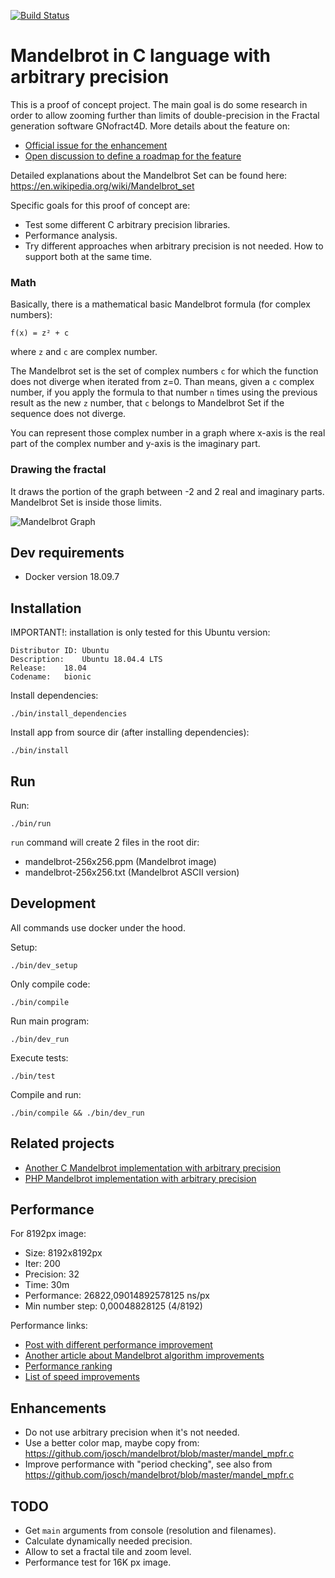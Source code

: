[![Build Status](https://travis-ci.org/josecelano/c-mandelbrot-arbitrary-precision.svg?branch=master)](https://travis-ci.org/josecelano/c-mandelbrot-arbitrary-precision)

# Mandelbrot in C language with arbitrary precision

This is a proof of concept project. The main goal is do some research in order to allow zooming further than limits of double-precision in the Fractal generation software GNofract4D. More details about the feature on:

* [Official issue for the enhancement](https://github.com/fract4d/gnofract4d/issues/77)
* [Open discussion to define a roadmap for the feature](https://github.com/HyveInnovate/gnofract4d/issues/7)

Detailed explanations about the Mandelbrot Set can be found here:
https://en.wikipedia.org/wiki/Mandelbrot_set

Specific goals for this proof of concept are:

* Test some different C arbitrary precision libraries.
* Performance analysis.
* Try different approaches when arbitrary precision is not needed. How to support both at the same time.

### Math

Basically, there is a mathematical basic Mandelbrot formula (for complex numbers):

```
f(x) = z² + c
```

where `z` and `c` are complex number. 

The Mandelbrot set is the set of complex numbers `c` for which the function does not diverge when iterated from z=0.
Than means, given a `c` complex number, if you apply the formula to that number `n` times using the previous result as the new `z` number, that `c` belongs to Mandelbrot Set if the sequence does not diverge.

You can represent those complex number in a graph where x-axis is the real part of the complex number and y-axis is the imaginary part.

### Drawing the fractal

It draws the portion of the graph between -2 and 2 real and imaginary parts.
Mandelbrot Set is inside those limits.

![Mandelbrot Graph](https://raw.githubusercontent.com/josecelano/c-mandelbrot-arbitrary-precision/master/mandelbrot-graph.png)

## Dev requirements

* Docker version 18.09.7

## Installation

IMPORTANT!: installation is only tested for this Ubuntu version:

```
Distributor ID:	Ubuntu
Description:	Ubuntu 18.04.4 LTS
Release:	18.04
Codename:	bionic
```

Install dependencies:
```
./bin/install_dependencies
```

Install app from source dir (after installing dependencies):
```
./bin/install
```

## Run

Run:
```
./bin/run
```

`run` command will create 2 files in the root dir:
* mandelbrot-256x256.ppm (Mandelbrot image)
* mandelbrot-256x256.txt (Mandelbrot ASCII version)

## Development

All commands use docker under the hood.

Setup:
```
./bin/dev_setup
```

Only compile code:
```
./bin/compile
```

Run main program:
```
./bin/dev_run
```

Execute tests:
```
./bin/test
```

Compile and run:
```
./bin/compile && ./bin/dev_run
```

## Related projects

* [Another C Mandelbrot implementation with arbitrary precision](https://github.com/josch/mandelbrot/blob/master/mandel_mpfr.c)
* [PHP Mandelbrot implementation with arbitrary precision](https://github.com/josecelano/php-mandelbrot-arbitrary-precision)

## Performance

For 8192px image:
* Size: 8192x8192px
* Iter: 200
* Precision: 32
* Time: 30m
* Performance: 26822,09014892578125 ns/px
* Min number step: 0,00048828125 (4/8192)

Performance links:
* [Post with different performance improvement](https://www.martin-ueding.de/posts/mandelbrot-performance/)
* [Another article about Mandelbrot algorithm improvements](https://gist.github.com/mrange/20fa976388167e294aa01a1266ad0a8c)
* [Performance ranking](https://benchmarksgame-team.pages.debian.net/benchmarksgame/performance/mandelbrot.html)
* [List of speed improvements](https://en.wikibooks.org/wiki/Fractals/Iterations_in_the_complex_plane/Mandelbrot_set/mandelbrot#Speed_improvements_-_optimisation)

## Enhancements

* Do not use arbitrary precision when it's not needed.
* Use a better color map, maybe copy from: https://github.com/josch/mandelbrot/blob/master/mandel_mpfr.c
* Improve performance with "period checking", see also from https://github.com/josch/mandelbrot/blob/master/mandel_mpfr.c

## TODO

* Get `main` arguments from console (resolution and filenames).
* Calculate dynamically needed precision.
* Allow to set a fractal tile and zoom level.
* Performance test for 16K px image.
